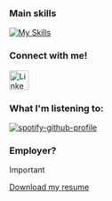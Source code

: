 <!-- Natalia's README-->

### Main skills
[![My Skills](https://skillicons.dev/icons?i=kotlin,java,py,c,cpp,ts,js,html,css,tailwind,react,vercel,vite,nodejs,nextjs,npm,flask,maven,gradle,androidstudio,vscode,eclipse,git,github,figma,latex,windows,apple)](https://skillicons.dev)

<!-- ### Studying
[![Learning](https://skillicons.dev/icons?i=php,go)](https://skillicons.dev) -->


### Connect with me!
<div>
    <a href="https://www.linkedin.com/in/natalia-cano1025/">
        <img src="https://github.com/user-attachments/assets/880aaea6-79b9-4058-b9b4-342391ca04ea" alt="LinkedIn" width="35" height="35"/>
    </a>
</div>

### What I'm listening to:
[![spotify-github-profile](https://spotify-github-profile.kittinanx.com/api/view?uid=rgnpi5ck9qc3qefoohcd2vq6c&cover_image=true&theme=spotify-embed&show_offline=false&background_color=121212&interchange=false&bar_color=53b14f&bar_color_cover=false&mode=light)](https://spotify-github-profile.kittinanx.com/api/view?uid=rgnpi5ck9qc3qefoohcd2vq6c&redirect=true)

### Employer?
> [!IMPORTANT]  
> <a href="https://drive.google.com/file/d/1WMb7hkuK_MpGet_hpN1Zs_1VCwEnvn5J/view?usp=sharing" download>Download my resume</a>